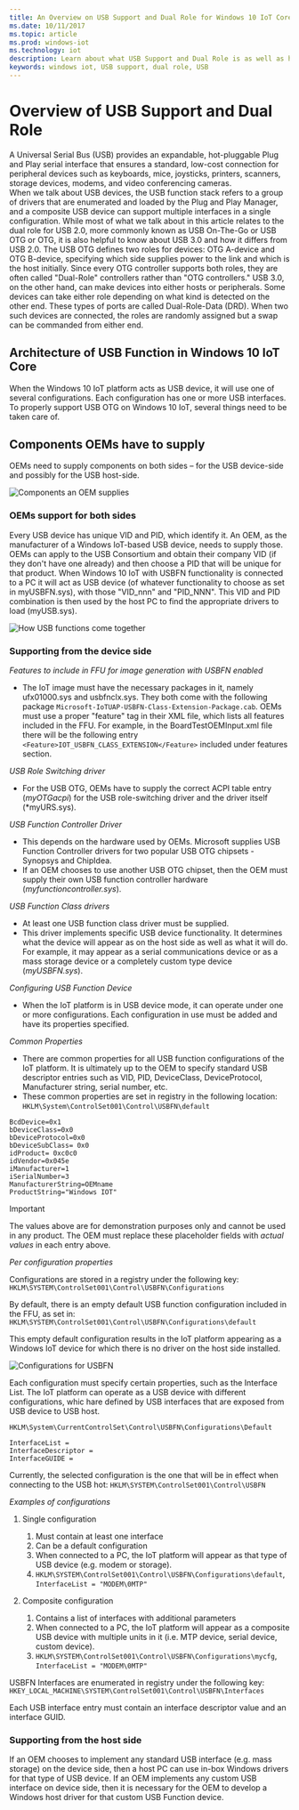 ```yaml
---
title: An Overview on USB Support and Dual Role for Windows 10 IoT Core
ms.date: 10/11/2017
ms.topic: article
ms.prod: windows-iot
ms.technology: iot
description: Learn about what USB Support and Dual Role is as well as how to customize this for your Windows 10 IoT Core devices.
keywords: windows iot, USB support, dual role, USB
---
```


# Overview of USB Support and Dual Role

A Universal Serial Bus (USB) provides an expandable, hot-pluggable Plug and Play serial interface that ensures a standard, low-cost connection for peripheral devices such as keyboards, mice, joysticks, printers, scanners, storage devices, modems, and video conferencing cameras.  
When we talk about USB devices, the USB function stack refers to a group of drivers that are enumerated and loaded by the Plug and Play Manager, and a composite USB device can support multiple interfaces in a single configuration. 
While most of what we talk about in this article relates to the dual role for USB 2.0, more commonly known as USB On-The-Go or USB OTG or OTG, it is also helpful to know about USB 3.0 and how it differs from USB 2.0. 
The USB OTG defines two roles for devices: OTG A-device and OTG B-device, specifying which side supplies power to the link and which is the host initially. Since every OTG controller supports both roles, they are often called "Dual-Role" controllers rather than "OTG controllers." 
USB 3.0, on the other hand, can make devices into either hosts or peripherals. Some devices can take either role depending on what kind is detected on the other end. These types of ports are called Dual-Role-Data (DRD). When two such devices are connected, the roles are randomly assigned but a swap can be commanded from either end. 

## Architecture of USB Function in Windows 10 IoT Core

When the Windows 10 IoT platform acts as USB device, it will use one of several configurations. Each configuration has one or more USB interfaces. 
To properly support USB OTG on Windows 10 IoT, several things need to be taken care of.  

## Components OEMs have to supply

OEMs need to supply components on both sides – for the USB device-side and possibly for the USB host-side.  

![Components an OEM supplies](../media/USB-Support/OEM-Components.png)

### OEMs support for both sides

Every USB device has unique VID and PID, which identify it. An OEM, as the manufacturer of a Windows IoT-based USB device, needs to supply those.  OEMs can apply to the USB Consortium and obtain their company VID (if they don't have one already) and then choose a PID that will be unique for that product. When Windows 10 IoT with USBFN functionality is connected to a PC it will act as USB device (of whatever functionality to choose as set in myUSBFN.sys), with those "VID_nnn" and "PID_NNN". This VID and PID combination is then used by the host PC to find the appropriate drivers to load (myUSB.sys). 

![How USB functions come together](../media/USB-Support/OEM-supplies.png)

### Supporting from the device side

_Features to include in FFU for image generation with USBFN enabled_
* The IoT image must have the necessary packages in it, namely ufx01000.sys and usbfnclx.sys. They both come with the following package `Microsoft-IoTUAP-USBFN-Class-Extension-Package.cab`. OEMs must use a proper "feature" tag in their XML file, which lists all features included in the FFU. For example, in the BoardTestOEMInput.xml file there will be the following entry ```<Feature>IOT_USBFN_CLASS_EXTENSION</Feature>```  included under <Microsoft> features section. 

_USB Role Switching driver_
* For the USB OTG, OEMs have to supply the correct ACPI table entry (*myOTGacpi*) for the USB role-switching driver and the driver itself (*myURS.sys).

_USB Function Controller Driver_
* This depends on the hardware used by OEMs. Microsoft supplies USB Function Controller drivers for two popular USB OTG chipsets - Synopsys and ChipIdea.
* If an OEM chooses to use another USB OTG chipset, then the OEM must supply their own USB function controller hardware (*myfunctioncontroller.sys*).

_USB Function Class drivers_
* At least one USB function class driver must be supplied.
* This driver implements specific USB device functionality. It determines what the device will appear as on the host side as well as what it will do.
For example, it may appear as a serial communications device or as a mass storage device or a completely custom type device (*myUSBFN.sys*).

_Configuring USB Function Device_
* When the IoT platform is in USB device mode, it can operate under one or more configurations. Each configuration in use must be added and have its properties specified.

_Common Properties_
* There are common properties for all USB function configurations of the IoT platform. It is ultimately up to the OEM to specify standard USB descriptor
entries such as VID, PID, DeviceClass, DeviceProtocol, Manufacturer string, serial number, etc.
* These common properties are set in registry in the following location: `HKLM\System\ControlSet001\Control\USBFN\default`

```
BcdDevice=0x1 
bDeviceClass=0x0 
bDeviceProtocol=0x0 
bDeviceSubClass= 0x0 
idProduct= 0xc0c0 
idVendor=0x045e 
iManufacturer=1 
iSerialNumber=3 
ManufacturerString=OEMname 
ProductString="Windows IOT" 
```
> [!IMPORTANT]
> The values above are for demonstration purposes only and cannot be used in any product. The OEM must replace these placeholder fields with *actual values* in each entry above.

_Per configuration properties_

Configurations are stored in a registry under the following key: `HKLM\SYSTEM\ControlSet001\Control\USBFN\Configurations`

By default, there is an empty default USB function configuration included in the FFU, as set in: `HKLM\SYSTEM\ControlSet001\Control\USBFN\Configurations\default`

This empty default configuration results in the IoT platform appearing as a Windows IoT device for which there is no driver on the host side installed.

![Configurations for USBFN](../media/USB-Support/config-screenshot.png)

Each configuration must specify certain properties, such as the Interface List. The IoT platform can operate as a USB device with different configurations, whic hare defined by USB interfaces
that are exposed from USB device to USB host.

`HKLM\System\CurrentControlSet\Control\USBFN\Configurations\Default`

```
InterfaceList =
InterfaceDescriptor =
InterfaceGUIDE =
```

Currently, the selected configuration is the one that will be in effect when connecting to the USB hot: `HKLM\SYSTEM\ControlSet001\Control\USBFN`

_Examples of configurations_

1. Single configuration
   1. Must contain at least one interface
   2. Can be a default configuration
   3. When connected to a PC, the IoT platform will appear as that type of USB device (e.g. modem or storage).
   4. `HKLM\SYSTEM\ControlSet001\Control\USBFN\Configurations\default`, `InterfaceList = "MODEM\0MTP"`

2. Composite configuration
   1. Contains a list of interfaces with additional parameters
   2. When connected to a PC, the IoT platform will appear as a composite USB device with multiple units in it (i.e. MTP device, serial device, custom device).
   3. `HKLM\SYSTEM\ControlSet001\Control\USBFN\Configurations\mycfg`, `InterfaceList = "MODEM\0MTP"`

USBFN Interfaces are enumerated in registry under the following key:
`HKEY_LOCAL_MACHINE\SYSTEM\ControlSet001\Control\USBFN\Interfaces`

Each USB interface entry must contain an interface descriptor value and an interface GUID.

### Supporting from the host side

If an OEM chooses to implement any standard USB interface (e.g.  mass storage) on the device side, then a host PC can use in-box Windows drivers for that type of USB device. 
If an OEM implements any custom USB interface on device side, then it is necessary for the OEM to develop a Windows host driver for that custom USB Function device. 
